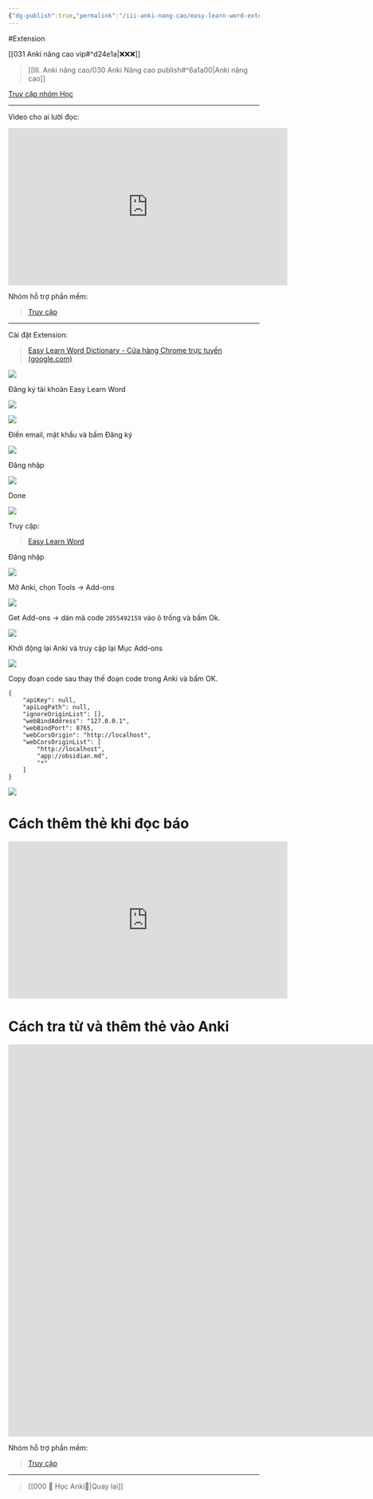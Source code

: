 ```yaml
---
{"dg-publish":true,"permalink":"/iii-anki-nang-cao/easy-learn-word-extension-doc-bao-youtube/","dgPassFrontmatter":true,"noteIcon":""}
---
```


#Extension 

[[031 Anki nâng cao vip#^d24e1a\|❌❌❌]]

> [[III. Anki nâng cao/030 Anki Nâng cao publish#^6a1a00\|Anki nâng cao]]

[Truy cập nhóm Học](https://www.facebook.com/100006970567626/videos/1213040082714081/)

___

Video cho ai lười đọc:

<iframe width="560" height="315" src="https://www.youtube.com/embed/Z0uRi3Cel_4" title="Hướng dẫn sử dụng Easy Learn Word Dictionary" frameborder="0" allow="accelerometer; autoplay; clipboard-write; encrypted-media; gyroscope; picture-in-picture; web-share" allowfullscreen></iframe>

Nhóm hỗ trợ phần mềm:
> [Truy cập](https://m.me/j/Abaid3A2BVa9TAbp/)

___
Cài đặt Extension:
> [Easy Learn Word Dictionary - Cửa hàng Chrome trực tuyến (google.com)](https://chrome.google.com/webstore/detail/easy-learn-word-dictionar/domiakkgbjcodedpfiffddfedbcfoodp)

![](https://i.imgur.com/c9RUfGv.png)

Đăng ký tài khoản Easy Learn Word

![](https://i.imgur.com/vUN832P.png)

![](https://i.imgur.com/9OSgmk0.png)

Điền email, mật khẩu và bấm Đăng ký 

![](https://i.imgur.com/Qbr35nJ.png)

Đăng nhập

![](https://i.imgur.com/J9LPcHN.png)

Done

![](https://i.imgur.com/OhHTs0S.png)


Truy cập:

> [Easy Learn Word](https://easylearnword.com/)


Đăng nhập

![](https://i.imgur.com/n8LQK8Z.png)


Mở Anki, chọn Tools → Add-ons

![](https://i.imgur.com/AQADTIw.png)

Get Add-ons → dán mã code `2055492159` vào ô trống và bấm Ok.

![](https://i.imgur.com/CNT5s2D.png)

Khởi động lại Anki và truy cập lại Mục Add-ons

![](https://i.imgur.com/qJtJ5bG.png)

Copy đoạn code sau thay thế đoạn code trong Anki và bấm OK.

```
{
    "apiKey": null,
    "apiLogPath": null,
    "ignoreOriginList": [],
    "webBindAddress": "127.0.0.1",
    "webBindPort": 8765,
    "webCorsOrigin": "http://localhost",
    "webCorsOriginList": [
        "http://localhost",
        "app://obsidian.md",
        "*"
    ]
}
```

![](https://i.imgur.com/YNMsQme.png)

# Cách thêm thẻ khi đọc báo

<iframe width="560" height="315" src="https://www.youtube.com/embed/Z0uRi3Cel_4?clip=UgkxulPAWRucLwUY91-I-bo17BPIEvs5NlD8&amp;clipt=EIyfBRjo8wg" title="YouTube video player" frameborder="0" allow="accelerometer; autoplay; clipboard-write; encrypted-media; gyroscope; picture-in-picture; web-share" allowfullscreen></iframe>

# Cách tra từ và thêm thẻ vào Anki

<iframe width="1535" height="786" src="https://www.youtube.com/embed/WW4zfipQfoo" title="Search and Create Card | ELW" frameborder="0" allow="accelerometer; autoplay; clipboard-write; encrypted-media; gyroscope; picture-in-picture; web-share" allowfullscreen></iframe>

<br>

Nhóm hỗ trợ phần mềm:
> [Truy cập](https://m.me/j/Abaid3A2BVa9TAbp/)

___
> [[000 🌟 Học Anki🌟\|Quay lại]]